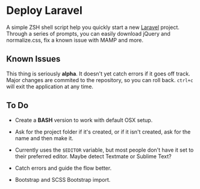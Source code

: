 # Deploy Laravel

A simple ZSH shell script help you quickly start a new [Laravel](https://github.com/laravel/laravel) project. Through a series of prompts, you can easily download jQuery and normalize.css, fix a known issue with MAMP and more.

## Known Issues

This thing is seriously **alpha**. It doesn't yet catch errors if it goes off track. Major changes are commited to the repository, so you can roll back. `ctrl+c` will exit the application at any time.

## To Do

 - Create a **BASH** version to work with default OSX setup.
 
 - Ask for the project folder if it's created, or if it isn't created, ask for the name and then make it.
 
 - Currently uses the `$EDITOR` variable, but most people don't have it set to their preferred editor. Maybe detect Textmate or Sublime Text?
 
 - Catch errors and guide the flow better.
 
 - Bootstrap and SCSS Bootstrap import.
